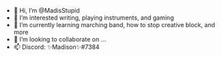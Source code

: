 - 👋 Hi, I’m @MadisStupid
- 👀 I’m interested writing, playing instruments, and gaming
- 🌱 I’m currently learning marching band, how to stop creative block, and more
- 💞️ I’m looking to collaborate on ...
- 📫 Discord: ✨Madison✨#7384 

<!---
MadisStupid/MadisStupid is a ✨ special ✨ repository because its `README.md` (this file) appears on your GitHub profile.
You can click the Preview link to take a look at your changes.
--->
